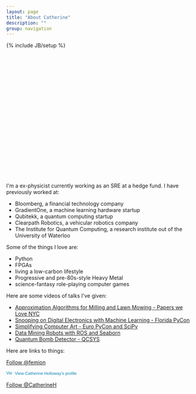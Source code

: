 ```yaml
---
layout: page
title: "About Catherine"
description: ""
group: navigation
---
```

{% include JB/setup %}
<svg id="svg" width="630" height="430"></svg>

I'm a ex-physicist currently working as an SRE at a hedge fund. I have previously worked at:

- Bloomberg, a financial technology company
- GradientOne, a machine learning hardware startup
- Qubitekk, a quantum computing startup
- Clearpath Robotics, a vehicular robotics company
- The Institute for Quantum Computing, a research institute out of the University of Waterloo

Some of the things I love are:

- Python
- FPGAs
- living a low-carbon lifestyle
- Progressive and pre-80s-style Heavy Metal
- science-fantasy role-playing computer games

Here are some videos of talks I've given:

- [Approximation Algorithms for Milling and Lawn Mowing - Papers we Love NYC](https://youtu.be/MAgCjFWNM4c?t=1420)
- [Snooping on Digital Electronics with Machine Learning - Florida PyCon](http://flpy.org/)
- [Simplifying Computer Art - Euro PyCon and SciPy](https://www.youtube.com/watch?v=8GIZW--41oE)
- [Data Mining Robots with ROS and Seaborn](https://www.youtube.com/watch?v=oX294t9UYSw)
- [Quantum Bomb Detector - QCSYS](https://www.youtube.com/watch?v=tTQ1xe5JJKM)



Here are links to things:

<a href="https://twitter.com/femion" class="twitter-follow-button" data-show-count="false">Follow @femion</a><script async src="//platform.twitter.com/widgets.js" charset="utf-8"></script>

<a href="https://www.linkedin.com/pub/catherine-holloway/19/89b/943" style="text-decoration:none;"><span style="font: 80% Arial,sans-serif; color:#0783B6;"><img src="https://static.licdn.com/scds/common/u/img/webpromo/btn_in_20x15.png" width="20" height="15" alt="View Catherine Holloway's LinkedIn profile" style="vertical-align:middle;" border="0">&nbsp;View Catherine Holloway's profile</span></a>

<a class="github-button" href="https://github.com/CatherineH" data-style="mega" aria-label="Follow @CatherineH on GitHub">Follow @CatherineH</a>

<!-- Place this tag in your head or just before your close body tag. -->
<script async defer src="https://buttons.github.io/buttons.js"></script>
<script src="https://cdnjs.cloudflare.com/ajax/libs/snap.svg/0.4.1/snap.svg.js"></script>
<script src="https://cdnjs.cloudflare.com/ajax/libs/underscore.js/1.8.3/underscore-min.js"></script>
<!-- {{ BASE_PATH }}/ -->
<script src="assets/scripts/about.js"></script>
